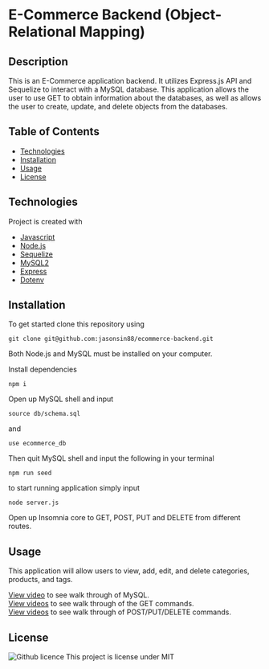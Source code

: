 # E-Commerce Backend (Object-Relational Mapping)

## Description 
This is an E-Commerce application backend. It utilizes Express.js API and Sequelize to interact with a MySQL database. This application allows the user to use GET to obtain information about the databases, as well as allows the user to create, update, and delete objects from the databases.

## Table of Contents
* [Technologies](#technologies)
* [Installation](#installation)
* [Usage](#usage)
* [License](#license)

## Technologies
Project is created with 
* [Javascript](https://www.javascript.com/)
* [Node.js](https://nodejs.org/en/)
* [Sequelize](https://www.npmjs.com/package/sequelize)
* [MySQL2](https://www.npmjs.com/package/mysql2)
* [Express](https://www.npmjs.com/package/express)
* [Dotenv](https://www.npmjs.com/package/dotenv)

## Installation 
To get started clone this repository using 
<br>
```terminal
git clone git@github.com:jasonsin88/ecommerce-backend.git
```
Both Node.js and MySQL must be installed on your computer.

Install dependencies 
```terminal
npm i
``` 
Open up MySQL shell and input 
```terminal
source db/schema.sql
```
and 
```terminal
use ecommerce_db
```
Then quit MySQL shell and input the following in your terminal
```terminal
npm run seed
```
to start running application simply input 
```terminal
node server.js
```
Open up Insomnia core to GET, POST, PUT and DELETE from different routes.

## Usage 
This application will allow users to view, add, edit, and delete categories, products, and tags.

[View video](https://youtu.be/z7okIszuqdI) to see walk through of MySQL.<br>
[View videos](https://youtube.com/playlist?list=PLIBybC2oQOH3C0f4Vai1x5BAQxyhZVPJv) to see walk through of the GET commands.<br>
[View videos](https://youtube.com/playlist?list=PLIBybC2oQOH23_Ymxr0AYHg5RSTeXxeR0) to see walk through of POST/PUT/DELETE commands.

## License 
![Github licence](http://img.shields.io/badge/license-MIT-blue.svg)
This project is license under MIT
